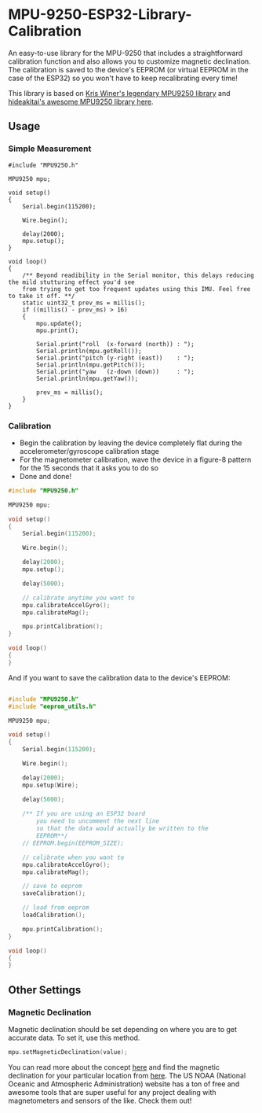 # MPU-9250-ESP32-Library-Calibration
An easy-to-use library for the MPU-9250 that includes a straightforward calibration function and also allows you to customize magnetic declination. The calibration is saved to the device's EEPROM (or virtual EEPROM in the case of the ESP32) so you won't have to keep recalibrating every time!

This library is based on [Kris Winer's legendary MPU9250 library](https://github.com/kriswiner/MPU9250) and [hideakitai's awesome MPU9250 library here](https://github.com/hideakitai/MPU9250). 

## Usage

### Simple Measurement

```
#include "MPU9250.h"

MPU9250 mpu;

void setup()
{
    Serial.begin(115200);

    Wire.begin();

    delay(2000);
    mpu.setup();
}

void loop()
{
    /** Beyond readibility in the Serial monitor, this delays reducing the mild stutturing effect you'd see 
	from trying to get too frequent updates using this IMU. Feel free to take it off. **/
    static uint32_t prev_ms = millis();
    if ((millis() - prev_ms) > 16)
    {
        mpu.update();
        mpu.print();

        Serial.print("roll  (x-forward (north)) : ");
        Serial.println(mpu.getRoll());
        Serial.print("pitch (y-right (east))    : ");
        Serial.println(mpu.getPitch());
        Serial.print("yaw   (z-down (down))     : ");
        Serial.println(mpu.getYaw());

        prev_ms = millis();
    }
}
```

### Calibration
- Begin the calibration by leaving the device completely flat during the accelerometer/gyroscope calibration stage
- For the magnetometer calibration, wave the device in a figure-8 pattern for the 15 seconds that it asks you to do so
- Done and done!


```c++
#include "MPU9250.h"

MPU9250 mpu;

void setup()
{
    Serial.begin(115200);

    Wire.begin();

    delay(2000);
    mpu.setup();

    delay(5000);

    // calibrate anytime you want to
    mpu.calibrateAccelGyro();
    mpu.calibrateMag();

    mpu.printCalibration();
}

void loop()
{
}
```

And if you want to save the calibration data to the device's EEPROM:

```c++

#include "MPU9250.h"
#include "eeprom_utils.h"

MPU9250 mpu;

void setup()
{
    Serial.begin(115200);

    Wire.begin();

    delay(2000);
    mpu.setup(Wire);

    delay(5000);
	
	/** If you are using an ESP32 board 
		you need to uncomment the next line
		so that the data would actually be written to the
		EEPROM**/
	// EEPROM.begin(EEPROM_SIZE);

    // calibrate when you want to
    mpu.calibrateAccelGyro();
    mpu.calibrateMag();

    // save to eeprom
    saveCalibration();

    // load from eeprom
    loadCalibration();

    mpu.printCalibration();
}

void loop()
{
}


```

### 

## Other Settings

### Magnetic Declination

Magnetic declination should be set depending on where you are to get accurate data.
To set it, use this method. 

```C++
mpu.setMagneticDeclination(value);
```

You can read more about the concept [here](https://en.wikipedia.org/wiki/Magnetic_declination) and
find the magnetic declination for your particular location from [here](https://www.ngdc.noaa.gov/geomag/calculators/magcalc.shtml#declination). The
US NOAA (National Oceanic and Atmospheric Administration) website has a ton of free and awesome tools that are super useful for any project dealing
with magnetometers and sensors of the like. Check them out!



